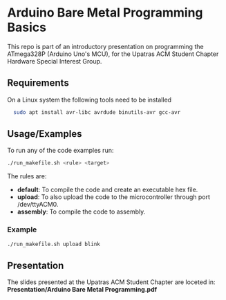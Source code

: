 
# Arduino Bare Metal Programming Basics

This repo is part of an introductory presentation on programming the ATmega328P (Arduino Uno's MCU), for the Upatras ACM Student Chapter Hardware Special Interest Group.


## Requirements
On a Linux system the following tools need to be installed 
```bash
  sudo apt install avr-libc avrdude binutils-avr gcc-avr
```
## Usage/Examples 
To run any of the code examples run:
```bash
./run_makefile.sh <rule> <target>
```
The rules are: 
- **default**: To compile the code and create an executable hex file.
- **upload**: To also upload the code to the microcontroller through port /dev/ttyACM0.
- **assembly**: To compile the code to assembly.

### Example
```bash
./run_makefile.sh upload blink
```


## Presentation
The slides presented at the Upatras ACM Student Chapter are loceted in: **Presentation/Arduino Bare Metal Programming.pdf**
